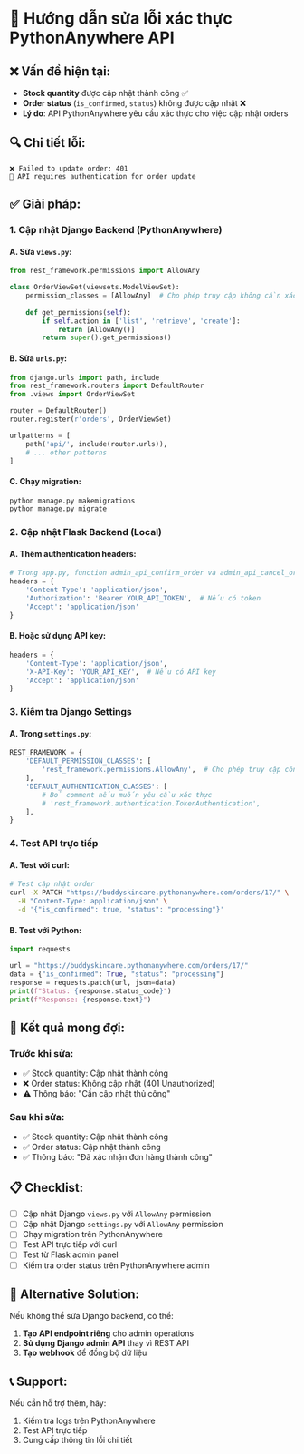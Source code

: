 # 🔐 Hướng dẫn sửa lỗi xác thực PythonAnywhere API

## ❌ Vấn đề hiện tại:
- **Stock quantity** được cập nhật thành công ✅
- **Order status** (`is_confirmed`, `status`) không được cập nhật ❌
- **Lý do**: API PythonAnywhere yêu cầu xác thực cho việc cập nhật orders

## 🔍 Chi tiết lỗi:
```
❌ Failed to update order: 401
🔐 API requires authentication for order update
```

## ✅ Giải pháp:

### 1. **Cập nhật Django Backend (PythonAnywhere)**

#### A. Sửa `views.py`:
```python
from rest_framework.permissions import AllowAny

class OrderViewSet(viewsets.ModelViewSet):
    permission_classes = [AllowAny]  # Cho phép truy cập không cần xác thực
    
    def get_permissions(self):
        if self.action in ['list', 'retrieve', 'create']:
            return [AllowAny()]
        return super().get_permissions()
```

#### B. Sửa `urls.py`:
```python
from django.urls import path, include
from rest_framework.routers import DefaultRouter
from .views import OrderViewSet

router = DefaultRouter()
router.register(r'orders', OrderViewSet)

urlpatterns = [
    path('api/', include(router.urls)),
    # ... other patterns
]
```

#### C. Chạy migration:
```bash
python manage.py makemigrations
python manage.py migrate
```

### 2. **Cập nhật Flask Backend (Local)**

#### A. Thêm authentication headers:
```python
# Trong app.py, function admin_api_confirm_order và admin_api_cancel_order
headers = {
    'Content-Type': 'application/json',
    'Authorization': 'Bearer YOUR_API_TOKEN',  # Nếu có token
    'Accept': 'application/json'
}
```

#### B. Hoặc sử dụng API key:
```python
headers = {
    'Content-Type': 'application/json',
    'X-API-Key': 'YOUR_API_KEY',  # Nếu có API key
    'Accept': 'application/json'
}
```

### 3. **Kiểm tra Django Settings**

#### A. Trong `settings.py`:
```python
REST_FRAMEWORK = {
    'DEFAULT_PERMISSION_CLASSES': [
        'rest_framework.permissions.AllowAny',  # Cho phép truy cập công khai
    ],
    'DEFAULT_AUTHENTICATION_CLASSES': [
        # Bỏ comment nếu muốn yêu cầu xác thực
        # 'rest_framework.authentication.TokenAuthentication',
    ],
}
```

### 4. **Test API trực tiếp**

#### A. Test với curl:
```bash
# Test cập nhật order
curl -X PATCH "https://buddyskincare.pythonanywhere.com/orders/17/" \
  -H "Content-Type: application/json" \
  -d '{"is_confirmed": true, "status": "processing"}'
```

#### B. Test với Python:
```python
import requests

url = "https://buddyskincare.pythonanywhere.com/orders/17/"
data = {"is_confirmed": True, "status": "processing"}
response = requests.patch(url, json=data)
print(f"Status: {response.status_code}")
print(f"Response: {response.text}")
```

## 🎯 Kết quả mong đợi:

### Trước khi sửa:
- ✅ Stock quantity: Cập nhật thành công
- ❌ Order status: Không cập nhật (401 Unauthorized)
- ⚠️ Thông báo: "Cần cập nhật thủ công"

### Sau khi sửa:
- ✅ Stock quantity: Cập nhật thành công
- ✅ Order status: Cập nhật thành công
- ✅ Thông báo: "Đã xác nhận đơn hàng thành công"

## 📋 Checklist:

- [ ] Cập nhật Django `views.py` với `AllowAny` permission
- [ ] Cập nhật Django `settings.py` với `AllowAny` permission
- [ ] Chạy migration trên PythonAnywhere
- [ ] Test API trực tiếp với curl
- [ ] Test từ Flask admin panel
- [ ] Kiểm tra order status trên PythonAnywhere admin

## 🔧 Alternative Solution:

Nếu không thể sửa Django backend, có thể:

1. **Tạo API endpoint riêng** cho admin operations
2. **Sử dụng Django admin API** thay vì REST API
3. **Tạo webhook** để đồng bộ dữ liệu

## 📞 Support:

Nếu cần hỗ trợ thêm, hãy:
1. Kiểm tra logs trên PythonAnywhere
2. Test API trực tiếp
3. Cung cấp thông tin lỗi chi tiết
 
 
 
 